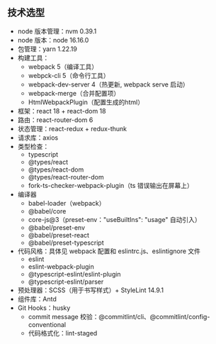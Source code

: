 ## 技术选型

- node 版本管理：nvm 0.39.1
- node 版本：node 16.16.0
- 包管理：yarn 1.22.19
- 构建工具：
  - webpack 5（编译工具）
  - webpck-cli 5（命令行工具）
  - webpack-dev-server 4（热更新, webpack serve 启动）
  - webpack-merge（合并配置项）
  - HtmlWebpackPlugin（配置生成的html）
- 框架：react 18 + react-dom 18
- 路由：react-router-dom 6
- 状态管理：react-redux + redux-thunk
- 请求库：axios 
- 类型检查：
  - typescript 
  - @types/react 
  - @types/react-dom
  - @types/react-router-dom
  - fork-ts-checker-webpack-plugin（ts 错误输出在屏幕上）
- 编译器
  - babel-loader（webpack）
  - @babel/core
  - core-js@3（preset-env："useBuiltIns": "usage" 自动引入）
  - @babel/preset-env
  - @babel/preset-react
  - @babel/preset-typescript
- 代码风格：具体见 webpack 配置和 eslintrc.js、eslintignore 文件
  - eslint
  - eslint-webpack-plugin
  - @typescript-eslint/eslint-plugin
  - @typescript-eslint/parser
- 预处理器：SCSS（用于书写样式）+ StyleLint 14.9.1
- 组件库：Antd
- Git Hooks：husky
  - commit message 校验：@commitlint/cli、@commitlint/config-conventional
  - 代码格式化：lint-staged



